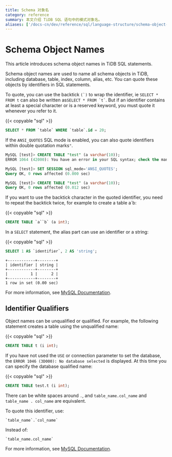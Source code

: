 ```yaml
---
title: Schema 对象名
category: reference
summary: 本文介绍 TiDB SQL 语句中的模式对象名。
aliases: ['/docs-cn/dev/reference/sql/language-structure/schema-object-names/']
---
```


# Schema Object Names

<!-- markdownlint-disable MD038 -->

This article introduces schema object names in TiDB SQL statements.

Schema object names are used to name all schema objects in TiDB, including database, table, index, column, alias, etc. You can quote these objects by identifiers in SQL statements.

To quote, you can use the backtick ``(`)``  to wrap the identifier, ie `SELECT * FROM t` can also be written as`` SELECT * FROM `t` ``. But if an identifier contains at least a special character or is a reserved keyword, you must quote it whenever you refer to it. 

{{< copyable "sql" >}}

```sql
SELECT * FROM `table` WHERE `table`.id = 20;
```

If the `ANSI_QUOTES` SQL mode is enabled, you can also quote identifiers within double quotation marks`"`.

```sql
MySQL [test]> CREATE TABLE "test" (a varchar(10));
ERROR 1064 (42000): You have an error in your SQL syntax; check the manual that corresponds to your TiDB version for the right syntax to use line 1 column 19 near ""test" (a varchar(10))" 

MySQL [test]> SET SESSION sql_mode='ANSI_QUOTES';
Query OK, 0 rows affected (0.000 sec)

MySQL [test]> CREATE TABLE "test" (a varchar(10));
Query OK, 0 rows affected (0.012 sec)
```

If you want to use the backtick character in the quoted identifier, you need to repeat the backtick twice, for example to create a table a`b:

{{< copyable "sql" >}}

```sql
CREATE TABLE `a``b` (a int);
```

In a `SELECT` statement, the alias part can use an identifier or a string:

{{< copyable "sql" >}}

```sql
SELECT 1 AS `identifier`, 2 AS 'string';
```

```
+------------+--------+
| identifier | string |
+------------+--------+
|          1 |      2 |
+------------+--------+
1 row in set (0.00 sec)
```

For more information, see [MySQL Documentation](https://dev.mysql.com/doc/refman/5.7/en/identifiers.html).

## Identifier Qualifiers

Object names can be unqualified or qualified. For example, the following statement creates a table using the unqualified name:

{{< copyable "sql" >}}

```sql
CREATE TABLE t (i int);
```

If you have not used the `USE` or connection parameter to set the database, the `ERROR 1046 (3D000): No database selected` is displayed. At this time you can specify the database qualified name:

{{< copyable "sql" >}}

```sql
CREATE TABLE test.t (i int);
```

There can be white spaces around `.`, and `table_name.col_name` and `table_name . col_name` are equivalent.

To quote this identifier, use:

```
`table_name`.`col_name`
```

Instead of:

```
`table_name.col_name`
```

For more information, see [MySQL Documentation](https://dev.mysql.com/doc/refman/5.7/en/identifier-qualifiers.html).